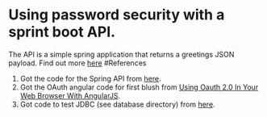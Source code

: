 # Using password security with a sprint boot API.
The API is a simple spring application that returns a greetings JSON payload. Find out more [here](https://spring.io/guides/gs/rest-service/)
#References
1. Got the code for the Spring API from [here](https://github.com/spring-guides/gs-rest-service). 
2. Got the OAuth angular code for first blush from [Using Oauth 2.0 In Your Web Browser With AngularJS](https://www.thepolyglotdeveloper.com/2015/03/using-oauth-2-0-in-your-web-browser-with-angularjs/).
3. Got code to test JDBC (see database directory) from [here](https://msdn.microsoft.com/en-us/library/aa342339%28v=sql.110%29.aspx?f=255&MSPPError=-2147217396).